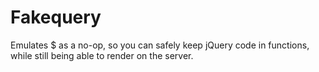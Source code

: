 # Fakequery

Emulates $ as a no-op, so you can safely keep jQuery code
in functions, while still being able to render on the server.